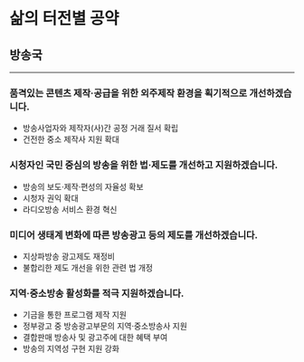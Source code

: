 # 삶의 터전별 공약

## 방송국

***

### 품격있는 콘텐츠 제작·공급을 위한 외주제작 환경을 획기적으로 개선하겠습니다.
- 방송사업자와 제작자(사)간 공정 거래 질서 확립
- 건전한 중소 제작사 지원 확대

### 시청자인 국민 중심의 방송을 위한 법·제도를 개선하고 지원하겠습니다.
- 방송의 보도·제작·편성의 자율성 확보
- 시청자 권익 확대
- 라디오방송 서비스 환경 혁신

### 미디어 생태계 변화에 따른 방송광고 등의 제도를 개선하겠습니다.
- 지상파방송 광고제도 재정비
- 불합리한 제도 개선을 위한 관련 법 개정

### 지역·중소방송 활성화를 적극 지원하겠습니다.
- 기금을 통한 프로그램 제작 지원
- 정부광고 중 방송광고부문의 지역·중소방송사 지원
- 결합판매 방송사 및 광고주에 대한 혜택 부여
- 방송의 지역성 구현 지원 강화